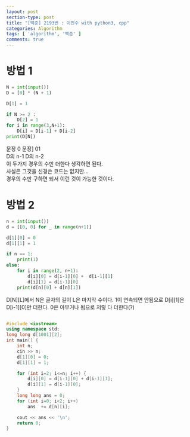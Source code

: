 ```yaml
---
layout: post
section-type: post
title: "[백준] 2193번 : 이친수 with python3, cpp"
categories: Algorithm
tags: [ 'algorithm', '백준' ]
comments: true
---
```



# 방법 1
``` python
N = int(input())
D = [0] * (N + 1)

D[1] = 1

if N >= 2 :
    D[2] = 1
for i in range(3,N+1):
    D[i] = D[i-1] + D[i-2]
print(D[N])
```
문장 0     문장] 01  
D의 n-1     D의 n-2  
이 두가지 경우의 수만 더한다 생각하면 된다.  
사실은 그것을 신경쓴 코드는 없지만...  
경우의 수만 구하면 되서 이런 것이 가능한 것이다.  

# 방법 2
``` python
n = int(input())
d = [[0, 0] for _ in range(n+1)]

d[1][0] = 0
d[1][1] = 1

if n == 1:
    print(1)
else:
    for i in range(2, n+1):
        d[i][0] = d[i-1][0] +  d[i-1][1]
        d[i][1] = d[i-1][0]
    print(d[n][0] + d[n][1])
```

D[N][L]에서 N은 글자의 길이 L은 마지막 수이다.
1이 연속되면 안됨으로 D[i][1]은 D[i-1][0]만 더한다.
0은 아무거나 됨으로 저렇 다 더한다(?)


``` cpp

#include <iostream>
using namespace std;
long long d[1001][2];
int main() {
    int n;
    cin >> n;
    d[1][0] = 0;
    d[1][1] = 1;

    for (int i=2; i<=n; i++) {
        d[i][0] = d[i-1][0] + d[i-1][1];
        d[i][1] = d[i-1][0];
    }
    long long ans = 0;
    for (int i=0; i<2; i++)
        ans  += d[n][i];

    cout << ans << '\n';
    return 0;
}

```

